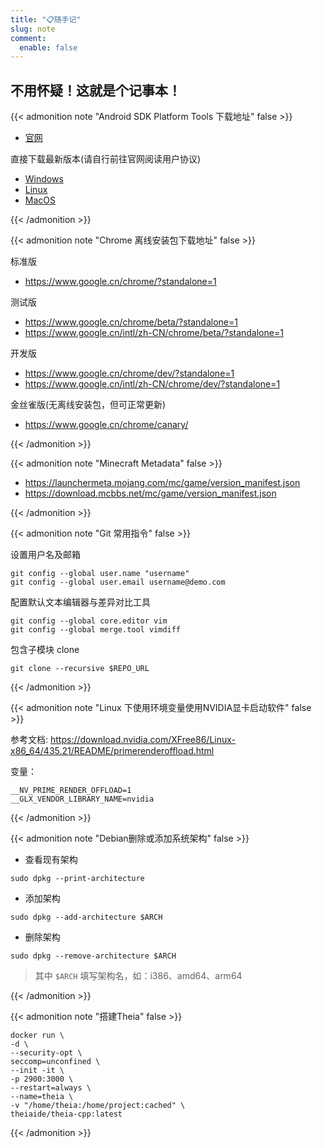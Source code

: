 ```yaml
---
title: "📋随手记"
slug: note
comment:
  enable: false
---
```


## 不用怀疑！这就是个记事本！

{{< admonition note "Android SDK Platform Tools 下载地址" false >}}

- [官网](https://developer.android.google.cn/studio/releases/platform-tools#downloads)

直接下载最新版本(请自行前往官网阅读用户协议)

- [Windows](https://dl.google.com/android/repository/platform-tools-latest-windows.zip)
- [Linux](https://dl.google.com/android/repository/platform-tools-latest-linux.zip)
- [MacOS](https://dl.google.com/android/repository/platform-tools-latest-darwin.zip)

{{< /admonition >}}

{{< admonition note "Chrome 离线安装包下载地址" false >}}

标准版

- https://www.google.cn/chrome/?standalone=1

测试版

- https://www.google.cn/chrome/beta/?standalone=1
- https://www.google.cn/intl/zh-CN/chrome/beta/?standalone=1

开发版

- https://www.google.cn/chrome/dev/?standalone=1
- https://www.google.cn/intl/zh-CN/chrome/dev/?standalone=1

金丝雀版(无离线安装包，但可正常更新)

- https://www.google.cn/chrome/canary/

{{< /admonition >}}

{{< admonition note "Minecraft Metadata" false >}}

- https://launchermeta.mojang.com/mc/game/version_manifest.json
- https://download.mcbbs.net/mc/game/version_manifest.json

{{< /admonition >}}

{{< admonition note "Git 常用指令" false >}}

设置用户名及邮箱

```shell
git config --global user.name "username"
git config --global user.email username@demo.com
```

配置默认文本编辑器与差异对比工具

```shell
git config --global core.editor vim
git config --global merge.tool vimdiff
```

包含子模块 clone

```shell
git clone --recursive $REPO_URL
```

{{< /admonition >}}

{{< admonition note "Linux 下使用环境变量使用NVIDIA显卡启动软件" false >}}

参考文档: https://download.nvidia.com/XFree86/Linux-x86_64/435.21/README/primerenderoffload.html

变量：

```shell
__NV_PRIME_RENDER_OFFLOAD=1
__GLX_VENDOR_LIBRARY_NAME=nvidia
```

{{< /admonition >}}

{{< admonition note "Debian删除或添加系统架构" false >}}

- 查看现有架构

```shell
sudo dpkg --print-architecture
```

- 添加架构

```shell
sudo dpkg --add-architecture $ARCH
```

- 删除架构

```shell
sudo dpkg --remove-architecture $ARCH
```

> 其中 `$ARCH` 填写架构名，如：i386、amd64、arm64

{{< /admonition >}}

{{< admonition note "搭建Theia" false >}}

```shell
docker run \
-d \
--security-opt \
seccomp=unconfined \
--init -it \
-p 2900:3000 \
--restart=always \
--name=theia \
-v "/home/theia:/home/project:cached" \
theiaide/theia-cpp:latest
```

{{< /admonition >}}

